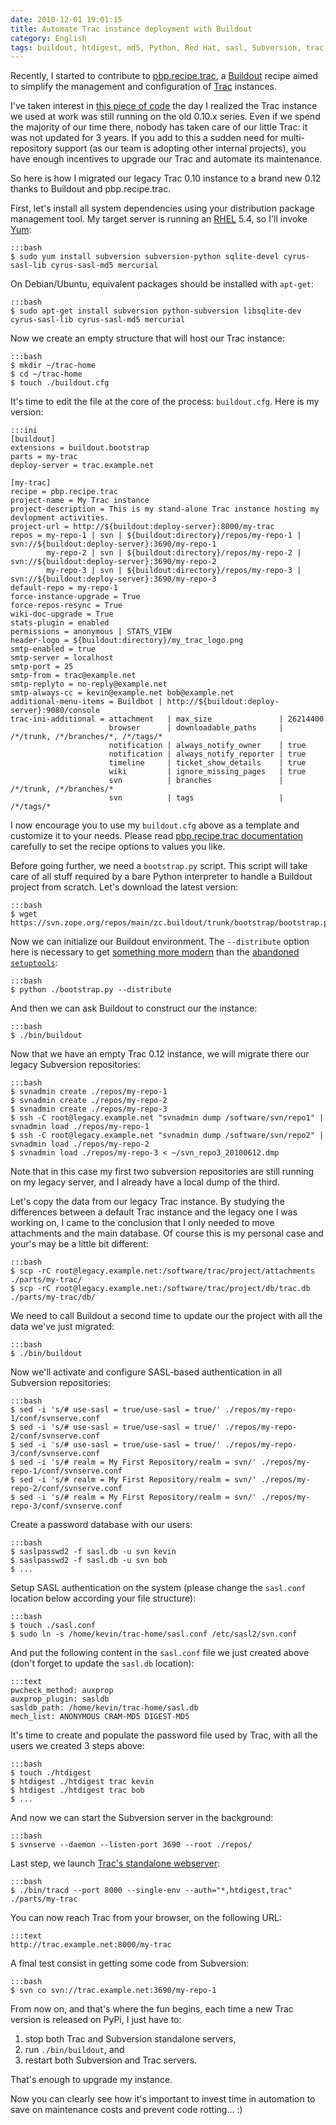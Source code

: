 ```yaml
---
date: 2010-12-01 19:01:15
title: Automate Trac instance deployment with Buildout
category: English
tags: buildout, htdigest, md5, Python, Red Hat, sasl, Subversion, trac, yum, Mercurial, Regular expression
---
```


Recently, I started to contribute to [pbp.recipe.trac](https://pypi.python.org/pypi/pbp.recipe.trac), a [Buildout](https://www.buildout.org) recipe aimed to simplify the management and configuration of [Trac](https://trac.edgewall.org) instances.

I've taken interest in [this piece of code](https://bitbucket.org/tarek/atomisator/src/tip/packages/pbp.recipe.trac/) the day I realized the Trac instance we used at work was still running on the old 0.10.x series. Even if we spend the majority of our time there, nobody has taken care of our little Trac: it was not updated for 3 years. If you add to this a sudden need for multi-repository support (as our team is adopting other internal projects), you have enough incentives to upgrade our Trac and automate its maintenance.

So here is how I migrated our legacy Trac 0.10 instance to a brand new 0.12 thanks to Buildout and pbp.recipe.trac.

First, let's install all system dependencies using your distribution package management tool. My target server is running an [RHEL](https://www.redhat.com/rhel/) 5.4, so I'll invoke [Yum](https://fedoraproject.org/wiki/Tools/yum):

    :::bash
    $ sudo yum install subversion subversion-python sqlite-devel cyrus-sasl-lib cyrus-sasl-md5 mercurial

On Debian/Ubuntu, equivalent packages should be installed with `apt-get`:

    :::bash
    $ sudo apt-get install subversion python-subversion libsqlite-dev cyrus-sasl-lib cyrus-sasl-md5 mercurial

Now we create an empty structure that will host our Trac instance:

    :::bash
    $ mkdir ~/trac-home
    $ cd ~/trac-home
    $ touch ./buildout.cfg

It's time to edit the file at the core of the process: `buildout.cfg`. Here is my version:

    :::ini
    [buildout]
    extensions = buildout.bootstrap
    parts = my-trac
    deploy-server = trac.example.net

    [my-trac]
    recipe = pbp.recipe.trac
    project-name = My Trac instance
    project-description = This is my stand-alone Trac instance hosting my devlopment activities.
    project-url = http://${buildout:deploy-server}:8000/my-trac
    repos = my-repo-1 | svn | ${buildout:directory}/repos/my-repo-1 | svn://${buildout:deploy-server}:3690/my-repo-1
            my-repo-2 | svn | ${buildout:directory}/repos/my-repo-2 | svn://${buildout:deploy-server}:3690/my-repo-2
            my-repo-3 | svn | ${buildout:directory}/repos/my-repo-3 | svn://${buildout:deploy-server}:3690/my-repo-3
    default-repo = my-repo-1
    force-instance-upgrade = True
    force-repos-resync = True
    wiki-doc-upgrade = True
    stats-plugin = enabled
    permissions = anonymous | STATS_VIEW
    header-logo = ${buildout:directory}/my_trac_logo.png
    smtp-enabled = true
    smtp-server = localhost
    smtp-port = 25
    smtp-from = trac@example.net
    smtp-replyto = no-reply@example.net
    smtp-always-cc = kevin@example.net bob@example.net
    additional-menu-items = Buildbot | http://${buildout:deploy-server}:9080/console
    trac-ini-additional = attachment   | max_size               | 26214400
                          browser      | downloadable_paths     | /*/trunk, /*/branches/*, /*/tags/*
                          notification | always_notify_owner    | true
                          notification | always_notify_reporter | true
                          timeline     | ticket_show_details    | true
                          wiki         | ignore_missing_pages   | true
                          svn          | branches               | /*/trunk, /*/branches/*
                          svn          | tags                   | /*/tags/*

I now encourage you to use my `buildout.cfg` above as a template and customize it to your needs. Please read [pbp.recipe.trac documentation](https://pypi.python.org/pypi/pbp.recipe.trac#detailed-documentation) carefully to set the recipe options to values you like.

Before going further, we need a `bootstrap.py` script. This script will take care of all stuff required by a bare Python interpreter to handle a Buildout project from scratch. Let's download the latest version:

    :::bash
    $ wget https://svn.zope.org/repos/main/zc.buildout/trunk/bootstrap/bootstrap.py

Now we can initialize our Buildout environment. The `--distribute` option here is necessary to get [something more modern](https://pypi.python.org/pypi/distribute#about-the-fork) than the [abandoned `setuptools`](https://pypi.python.org/pypi/setuptools):

    :::bash
    $ python ./bootstrap.py --distribute

And then we can ask Buildout to construct our the instance:

    :::bash
    $ ./bin/buildout

Now that we have an empty Trac 0.12 instance, we will migrate there our legacy Subversion repositories:

    :::bash
    $ svnadmin create ./repos/my-repo-1
    $ svnadmin create ./repos/my-repo-2
    $ svnadmin create ./repos/my-repo-3
    $ ssh -C root@legacy.example.net "svnadmin dump /software/svn/repo1" | svnadmin load ./repos/my-repo-1
    $ ssh -C root@legacy.example.net "svnadmin dump /software/svn/repo2" | svnadmin load ./repos/my-repo-2
    $ svnadmin load ./repos/my-repo-3 < ~/svn_repo3_20100612.dmp

Note that in this case my first two subversion repositories are still running on my legacy server, and I already have a local dump of the third.

Let's copy the data from our legacy Trac instance. By studying the differences between a default Trac instance and the legacy one I was working on, I came to the conclusion that I only needed to move attachments and the main database. Of course this is my personal case and your's may be a little bit different:

    :::bash
    $ scp -rC root@legacy.example.net:/software/trac/project/attachments ./parts/my-trac/
    $ scp -rC root@legacy.example.net:/software/trac/project/db/trac.db  ./parts/my-trac/db/

We need to call Buildout a second time to update our the project with all the data we've just migrated:

    :::bash
    $ ./bin/buildout

Now we'll activate and configure SASL-based authentication in all Subversion repositories:

    :::bash
    $ sed -i 's/# use-sasl = true/use-sasl = true/' ./repos/my-repo-1/conf/svnserve.conf
    $ sed -i 's/# use-sasl = true/use-sasl = true/' ./repos/my-repo-2/conf/svnserve.conf
    $ sed -i 's/# use-sasl = true/use-sasl = true/' ./repos/my-repo-3/conf/svnserve.conf
    $ sed -i 's/# realm = My First Repository/realm = svn/' ./repos/my-repo-1/conf/svnserve.conf
    $ sed -i 's/# realm = My First Repository/realm = svn/' ./repos/my-repo-2/conf/svnserve.conf
    $ sed -i 's/# realm = My First Repository/realm = svn/' ./repos/my-repo-3/conf/svnserve.conf

Create a password database with our users:

    :::bash
    $ saslpasswd2 -f sasl.db -u svn kevin
    $ saslpasswd2 -f sasl.db -u svn bob
    $ ...

Setup SASL authentication on the system (please change the `sasl.conf` location below according your file structure):

    :::bash
    $ touch ./sasl.conf
    $ sudo ln -s /home/kevin/trac-home/sasl.conf /etc/sasl2/svn.conf

And put the following content in the `sasl.conf` file we just created above (don't forget to update the `sasl.db` location):

    :::text
    pwcheck_method: auxprop
    auxprop_plugin: sasldb
    sasldb_path: /home/kevin/trac-home/sasl.db
    mech_list: ANONYMOUS CRAM-MD5 DIGEST-MD5

It's time to create and populate the password file used by Trac, with all the users we created 3 steps above:

    :::bash
    $ touch ./htdigest
    $ htdigest ./htdigest trac kevin
    $ htdigest ./htdigest trac bob
    $ ...

And now we can start the Subversion server in the background:

    :::bash
    $ svnserve --daemon --listen-port 3690 --root ./repos/

Last step, we launch [Trac's standalone webserver](https://trac.edgewall.org/wiki/TracStandalone):

    :::bash
    $ ./bin/tracd --port 8000 --single-env --auth="*,htdigest,trac" ./parts/my-trac

You can now reach Trac from your browser, on the following URL:

    :::text
    http://trac.example.net:8000/my-trac

A final test consist in getting some code from Subversion:

    :::bash
    $ svn co svn://trac.example.net:3690/my-repo-1

From now on, and that's where the fun begins, each time a new Trac version is released on PyPi, I just have to:

  1. stop both Trac and Subversion standalone servers,
  2. run `./bin/buildout`, and
  3. restart both Subversion and Trac servers.

That's enough to upgrade my instance.

Now you can clearly see how it's important to invest time in automation to save on maintenance costs and prevent code rotting... :)
